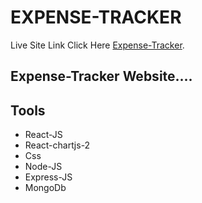 # EXPENSE-TRACKER

Live Site Link Click Here   [Expense-Tracker](https://expenses-tracker-frontend.vercel.app/).

## Expense-Tracker Website....


## Tools

* React-JS
* React-chartjs-2
* Css
* Node-JS
* Express-JS
* MongoDb